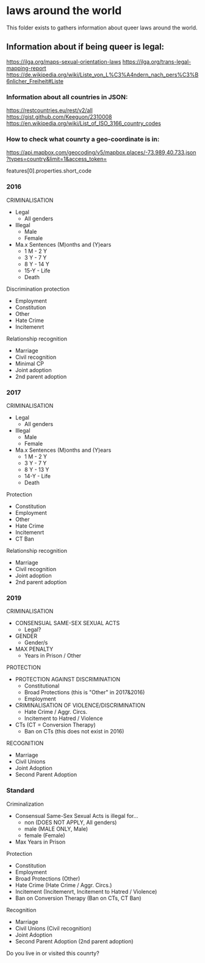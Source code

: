 # laws around the world

This folder exists to gathers information about queer laws around the world.


## Information about if being queer is legal:
https://ilga.org/maps-sexual-orientation-laws
https://ilga.org/trans-legal-mapping-report
https://de.wikipedia.org/wiki/Liste_von_L%C3%A4ndern_nach_pers%C3%B6nlicher_Freiheit#Liste


### Information about all countries in JSON:
https://restcountries.eu/rest/v2/all
https://gist.github.com/Keeguon/2310008
https://en.wikipedia.org/wiki/List_of_ISO_3166_country_codes


### How to check what counrty a geo-coordinate is in:
https://api.mapbox.com/geocoding/v5/mapbox.places/-73.989,40.733.json?types=country&limit=1&access_token=

features[0].properties.short_code






### 2016

CRIMINALISATION
- Legal
	- All genders
- Illegal	
	- Male
	- Female
- Ma.x Sentences (M)onths and (Y)ears
	- 1 M - 2 Y
	- 3 Y - 7 Y
	- 8 Y - 14 Y
	- 15-Y - Life
	- Death

Discrimination protection
- Employment
- Constitution
- Other
- Hate Crime
- Incitemenrt

Relationship recognition
- Marriage
- Civil recognition
- Minimal CP
- Joint adoption
- 2nd parent adoption



### 2017

CRIMINALISATION
- Legal
	- All genders
- Illegal	
	- Male
	- Female
- Ma.x Sentences (M)onths and (Y)ears
	- 1 M - 2 Y
	- 3 Y - 7 Y
	- 8 Y - 13 Y
	- 14-Y - Life
	- Death

Protection
- Constitution
- Employment
- Other
- Hate Crime
- Incitemenrt
- CT Ban

Relationship recognition
- Marriage
- Civil recognition
- Joint adoption
- 2nd parent adoption



### 2019

CRIMINALISATION
- CONSENSUAL SAME-SEX SEXUAL ACTS
	- Legal?
- GENDER
	- Gender/s
- MAX PENALTY
	- Years in Prison / Other

PROTECTION
- PROTECTION AGAINST DISCRIMINATION
	- Constitutional
	- Broad Protections (this is "Other" in 2017&2016)
	- Employment
- CRIMINALISATION OF VIOLENCE/DISCRIMINATION
	- Hate Crime / Aggr. Circs.
	- Incitement to Hatred / Violence
- CTs (CT = Conversion Therapy)
	- Ban on CTs (this does not exist in 2016)

RECOGNITION
- Marriage
- Civil Unions
- Joint Adoption
- Second Parent Adoption




### Standard

Criminalization

- Consensual Same-Sex Sexual Acts is illegal for...
	- non (DOES NOT APPLY, All genders)
	- male (MALE ONLY, Male)
	- female (Female)
- Max Years in Prison

Protection
- Constitution
- Employment
- Broad Protections (Other)
- Hate Crime (Hate Crime / Aggr. Circs.)
- Incitement (Incitemenrt, Incitement to Hatred / Violence)
- Ban on Conversion Therapy (Ban on CTs, CT Ban)

Recognition
- Marriage
- Civil Unions (Civil recognition)
- Joint Adoption
- Second Parent Adoption (2nd parent adoption)


Do you live in or visited this counrty?



